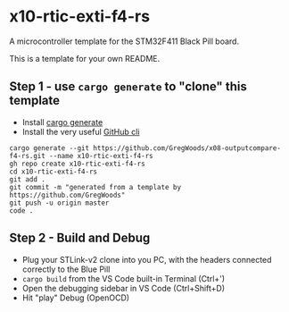 # x10-rtic-exti-f4-rs

A microcontroller template for the STM32F411 Black Pill board.


This is a template for your own README.


## Step 1 - use ```cargo generate``` to "clone" this template

* Install [cargo generate](https://crates.io/crates/cargo-generate)
* Install the very useful [GitHub cli](https://cli.github.com/)

```
cargo generate --git https://github.com/GregWoods/x08-outputcompare-f4-rs.git --name x10-rtic-exti-f4-rs
gh repo create x10-rtic-exti-f4-rs
cd x10-rtic-exti-f4-rs
git add .
git commit -m "generated from a template by https://github.com/GregWoods"
git push -u origin master
code .
```


## Step 2 - Build and Debug

* Plug your STLink-v2 clone into you PC, with the headers connected correctly to the Blue Pill
* `cargo build` from the VS Code built-in Terminal (Ctrl+')
* Open the debugging sidebar in VS Code (Ctrl+Shift+D)
* Hit "play" Debug (OpenOCD)